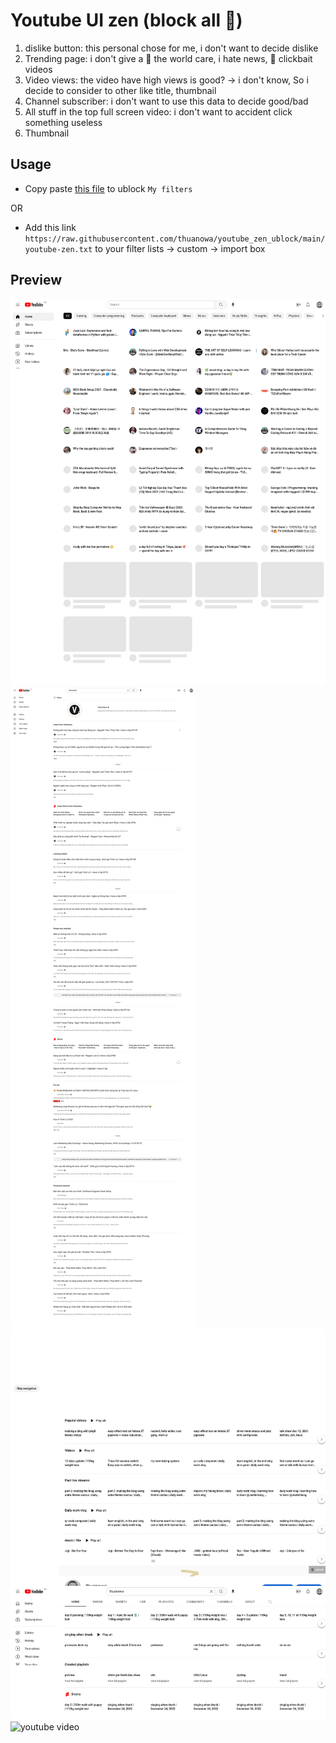 # Youtube UI zen (block all 💩)

1. dislike button: this personal chose for me, i don't want to decide dislike
2. Trending page: i don't give a 💩 the world care, i hate news, 💩 clickbait videos
3. Video views: the video have high views is good? → i don't know, So i decide to consider to other like title, thumbnail
4. Channel subscriber: i don't want to use this data to decide good/bad
5. All stuff in the top full screen video: i don't want to accident click something useless
6. Thumbnail

## Usage

- Copy paste [this file](./youtube-zen.txt) to ublock `My filters`

OR

- Add this link `https://raw.githubusercontent.com/thuanowa/youtube_zen_ublock/main/youtube-zen.txt` to your filter lists -> custom -> import box

## Preview

![youtube home](./img/youtube_home.png)
![youtube search result](./img/youtube_search_result.png)
![youtube channel](./img/youtube_channel.png)
![youtube video](./img/youtube_video.png)
